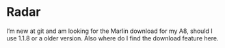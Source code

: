 # Radar
I’m new at git and am looking for the Marlin download for my A8, should I use 1.1.8 or a older version. Also where do I find the download feature here.
